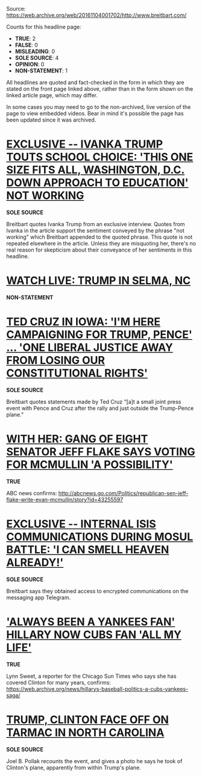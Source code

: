 Source: https://web.archive.org/web/20161104001702/http://www.breitbart.com/

Counts for this headline page:

 * **TRUE**: 2
 * **FALSE**: 0
 * **MISLEADING**: 0
 * **SOLE SOURCE**: 4
 * **OPINION**: 0
 * **NON-STATEMENT**: 1

All headlines are quoted and fact-checked in the form in which they are stated on the front page linked above, rather than in the form shown on the linked article page, which may differ.

In some cases you may need to go to the non-archived, live version of the page to view embedded videos. Bear in mind it's possible the page has been updated since it was archived.

# [EXCLUSIVE -- IVANKA TRUMP TOUTS SCHOOL CHOICE: 'THIS ONE SIZE FITS ALL, WASHINGTON, D.C. DOWN APPROACH TO EDUCATION' NOT WORKING](https://web.archive.org/web/20161104001702/http://www.breitbart.com/)

**SOLE SOURCE**

Breitbart quotes Ivanka Trump from an exclusive interview. Quotes from Ivanka in the article support the sentiment conveyed by the phrase "not working" which Breitbart appended to the quoted phrase. This quote is not repeated elsewhere in the article. Unless they are misquoting her, there's no real reason for skepticism about their conveyance of her sentiments in this headline.

# [WATCH LIVE: TRUMP IN SELMA, NC](http://www.breitbart.com/video/2016/11/03/watch-live-donald-trump-selma-nc/)

**NON-STATEMENT**

# [TED CRUZ IN IOWA: 'I'M HERE CAMPAIGNING FOR TRUMP, PENCE' ... 'ONE LIBERAL JUSTICE AWAY FROM LOSING OUR CONSTITUTIONAL RIGHTS'](https://web.archive.org/web/20161104001702/http://www.breitbart.com/)

**SOLE SOURCE**

Breitbart quotes statements made by Ted Cruz "[a]t a small joint press event with Pence and Cruz after the rally and just outside the Trump-Pence plane."

# [WITH HER: GANG OF EIGHT SENATOR JEFF FLAKE SAYS VOTING FOR MCMULLIN 'A POSSIBILITY'](https://web.archive.org/web/20161104001702/http://www.breitbart.com/2016-presidential-race/2016/11/03/gang-of-eight-senator-jeff-flake-voting-for-evan-mcmullin-over-trump-a-possibility/)

**TRUE**

ABC news confirms: http://abcnews.go.com/Politics/republican-sen-jeff-flake-write-evan-mcmullin/story?id=43255597

# [EXCLUSIVE -- INTERNAL ISIS COMMUNICATIONS DURING MOSUL BATTLE: 'I CAN SMELL HEAVEN ALREADY!'](https://web.archive.org/web/20161105140057/http://www.breitbart.com/jerusalem/2016/11/03/internal-communication-discloses-morale-islamic-state-troops-battle-mosul/)

**SOLE SOURCE**

Breitbart says they obtained access to encrypted communications on the messaging app Telegram.

# ['ALWAYS BEEN A YANKEES FAN' HILLARY NOW CUBS FAN 'ALL MY LIFE'](https://web.archive.org/web/20161108215835/http://www.breitbart.com/sports/2016/11/03/hillary-clinton-cubs-world-series-victory-ive-fan-life/)

**TRUE**

Lynn Sweet, a reporter for the Chicago Sun Times who says she has covered Clinton for many years, confirms: https://web.archive.org/news/hillarys-baseball-politics-a-cubs-yankees-saga/

# [TRUMP, CLINTON FACE OFF ON TARMAC IN NORTH CAROLINA](https://web.archive.org/web/20161104163504/http://www.breitbart.com/big-government/2016/11/03/trump-clinton-planes-meet-tarmac-north-carolina/)

**SOLE SOURCE**

Joel B. Pollak recounts the event, and gives a photo he says he took of Clinton's plane, apparently from within Trump's plane.
